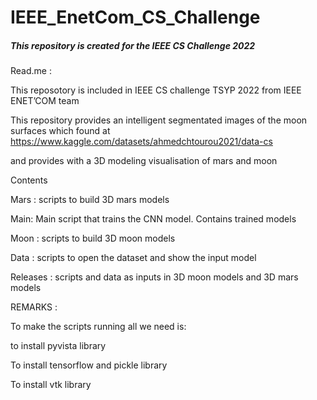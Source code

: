 # IEEE_EnetCom_CS_Challenge
##### This repository is created for the IEEE CS Challenge 2022 
Read.me :  

This reposotory is included in IEEE CS challenge TSYP 2022 from IEEE ENET’COM team  

This repository provides  an intelligent  segmentated images of the moon surfaces which found at https://www.kaggle.com/datasets/ahmedchtourou2021/data-cs   

and provides with a 3D modeling visualisation of mars and moon   

 

Contents 

 

Mars :  scripts to build 3D mars models 

Main: Main script that trains the CNN model. Contains trained models

Moon : scripts to build 3D moon models  

Data :  scripts to open the dataset and show the input  model  

Releases :  scripts and data as inputs in 3D moon models and 3D mars  models 

 

 

 

REMARKS :   

To make the scripts running all we need is: 

 to install pyvista library  

To install tensorflow and pickle  library  

To install vtk library  

 

 

 
